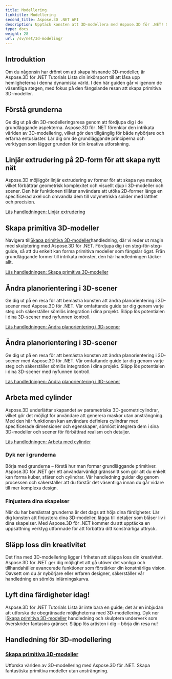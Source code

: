 ```yaml
---
title: Modellering
linktitle: Modellering
second_title: Aspose.3D .NET API
description: Upptäck konsten att 3D-modellera med Aspose.3D för .NET! Skapa enkelt fängslande primitiva modeller i denna omfattande handledning. Släpp loss din kreativitet idag.
type: docs
weight: 28
url: /sv/net/3d-modeling/
---
```


## Introduktion

Om du någonsin har drömt om att skapa hisnande 3D-modeller, är Aspose.3D för .NET Tutorials Lista din inkörsport till att låsa upp hemligheterna i denna dynamiska värld. I den här guiden går vi igenom de väsentliga stegen, med fokus på den fängslande resan att skapa primitiva 3D-modeller.

## Förstå grunderna

Ge dig ut på din 3D-modelleringsresa genom att fördjupa dig i de grundläggande aspekterna. Aspose.3D för .NET förenklar den intrikata världen av 3D-modellering, vilket gör den tillgänglig för både nybörjare och erfarna entusiaster. Lär dig om de grundläggande principerna och verktygen som lägger grunden för din kreativa utforskning.

## Linjär extrudering på 2D-form för att skapa nytt nät

Aspose.3D möjliggör linjär extrudering av former för att skapa nya maskor, vilket förbättrar geometrisk komplexitet och visuellt djup i 3D-modeller och scener. Den här funktionen tillåter användare att utöka 2D-former längs en specificerad axel och omvandla dem till volymetriska solider med lätthet och precision.

[Läs handledningen: Linjär extrudering](./linear-extrusion/)

## Skapa primitiva 3D-modeller

 Navigera till[Skapa primitiva 3D-modeller](./primitive-3d-models/)handledning, där vi reder ut magin med skulptering med Aspose.3D för .NET. Fördjupa dig i en steg-för-steg-guide, så att du enkelt kan forma primitiva modeller som fängslar ögat. Från grundläggande former till intrikata mönster, den här handledningen täcker allt.

[Läs handledningen: Skapa primitiva 3D-modeller](./primitive-3d-models/)

## Ändra planorientering i 3D-scener

Ge dig ut på en resa för att bemästra konsten att ändra planorientering i 3D-scener med Aspose.3D för .NET. Vår omfattande guide tar dig genom varje steg och säkerställer sömlös integration i dina projekt. Släpp lös potentialen i dina 3D-scener med nyfunnen kontroll.

[Läs handledningen: Ändra planorientering i 3D-scener](./change-plane-orientation/)

## Ändra planorientering i 3D-scener

Ge dig ut på en resa för att bemästra konsten att ändra planorientering i 3D-scener med Aspose.3D för .NET. Vår omfattande guide tar dig genom varje steg och säkerställer sömlös integration i dina projekt. Släpp lös potentialen i dina 3D-scener med nyfunnen kontroll.

[Läs handledningen: Ändra planorientering i 3D-scener](./change-plane-orientation/)


## Arbeta med cylinder

Aspose.3D underlättar skapandet av parametriska 3D-geometricylindrar, vilket gör det möjligt för användare att generera maskor utan ansträngning. Med den här funktionen kan användare definiera cylindrar med specificerade dimensioner och egenskaper, sömlöst integrera dem i sina 3D-modeller och scener för förbättrad realism och detaljer.

[Läs handledningen: Arbeta med cylinder](./working-with-cylinder/)



### Dyk ner i grunderna

Börja med grunderna – förstå hur man formar grundläggande primitiver. Aspose.3D för .NET ger ett användarvänligt gränssnitt som gör att du enkelt kan forma kuber, sfärer och cylindrar. Vår handledning guidar dig genom processen och säkerställer att du förstår det väsentliga innan du går vidare till mer komplexa design.

### Finjustera dina skapelser

När du har bemästrat grunderna är det dags att höja dina färdigheter. Lär dig konsten att finjustera dina 3D-modeller, lägga till detaljer som blåser liv i dina skapelser. Med Aspose.3D för .NET kommer du att upptäcka en uppsättning verktyg utformade för att förbättra ditt konstnärliga uttryck.

## Släpp loss din kreativitet

Det fina med 3D-modellering ligger i friheten att släppa loss din kreativitet. Aspose.3D för .NET ger dig möjlighet att gå utöver det vanliga och tillhandahåller avancerade funktioner som förstärker din konstnärliga vision. Oavsett om du är nybörjare eller erfaren designer, säkerställer vår handledning en sömlös inlärningskurva.

## Lyft dina färdigheter idag!

 Aspose.3D för .NET Tutorials Lista är inte bara en guide; det är en inbjudan att utforska de obegränsade möjligheterna med 3D-modellering. Dyk ner i[Skapa primitiva 3D-modeller](./primitive-3d-models/) handledning och skulptera underverk som överskrider fantasins gränser. Släpp lös artisten i dig – börja din resa nu!
## Handledning för 3D-modellering
### [Skapa primitiva 3D-modeller](./primitive-3d-models/)
Utforska världen av 3D-modellering med Aspose.3D för .NET. Skapa fantastiska primitiva modeller utan ansträngning.
